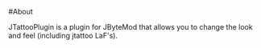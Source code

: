 #About

JTattooPlugin is a plugin for JByteMod that allows you to change the look and feel (including jtattoo LaF's).